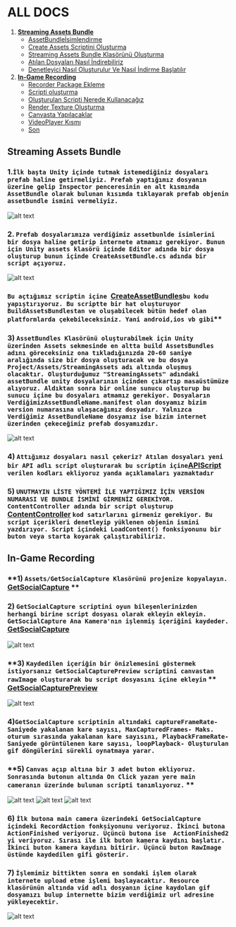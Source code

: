 # ALL DOCS

1.  **[Streaming Assets Bundle](https://github.com/berkcancabuk/Docs#streaming-assets-bundle)**
    - [AssetBundleİsimlendirme](https://github.com/berkcancabuk/Docs#1i%CC%87lk-ba%C5%9Fta-unity-i%C3%A7inde-tutmak-istemedi%C4%9Finiz-dosyalar%C4%B1-prefab-haline-getirmeliyiz-prefab-yapt%C4%B1%C4%9F%C4%B1m%C4%B1z-dosyan%C4%B1n-%C3%BCzerine-gelip-inspector-penceresinin-en-alt-k%C4%B1sm%C4%B1nda-assetbundle-olarak-bulunan-k%C4%B1s%C4%B1mda-t%C4%B1klayarak-prefab-objenin-assetbundle-ismini-vermeliyiz)
    - [Create Assets Scriptini Oluşturma](https://github.com/berkcancabuk/Docs#2-prefab-dosyalar%C4%B1m%C4%B1za-verdi%C4%9Fimiz-assetbunlde-isimlerini-bir-dosya-haline-getirip-internete-atmam%C4%B1z-gerekiyor-bunun-i%C3%A7in-unity-assets-klas%C3%B6r%C3%BC-i%C3%A7inde-editor-ad%C4%B1nda-bir-dosya-olu%C5%9Fturup-bunun-i%C3%A7inde-createassetbundlecs-ad%C4%B1nda-bir-script-a%C3%A7%C4%B1yoruz)
    - [Streaming Assets Bundle Klasörünü Oluşturma](https://github.com/berkcancabuk/Docs#3-assetbundles-klas%C3%B6r%C3%BCn%C3%BC-olu%C5%9Fturabilmek-i%C3%A7in-unity-%C3%BCzerinden-assets-sekmesinde-en-altta-build-assetsbundles-ad%C4%B1n%C4%B1-g%C3%B6receksiniz-ona-t%C4%B1klad%C4%B1%C4%9F%C4%B1n%C4%B1zda-20-60-saniye-aral%C4%B1%C4%9F%C4%B1nda-size-bir-dosya-olu%C5%9Fturacak-ve-bu-dosya-projectassetsstreamingassets-ad%C4%B1-alt%C4%B1nda-olu%C5%9Fmu%C5%9F-olacakt%C4%B1r-olu%C5%9Fturdu%C4%9Fumuz-streamingassets-ad%C4%B1ndaki-assetbundle-unity-dosyalar%C4%B1n%C4%B1n-i%C3%A7inden-%C3%A7%C4%B1kart%C4%B1p-masa%C3%BCst%C3%BCm%C3%BCze-al%C4%B1yoruz-ald%C4%B1ktan-sonra-bir-online-sunucu-olu%C5%9Fturup-bu-sunucu-i%C3%A7ine-bu-dosyalar%C4%B1-atmam%C4%B1z-gerekiyor-dosyalar%C4%B1n-verdi%C4%9Fimizassetbundlenamemanifest-olan-dosyam%C4%B1z-bizim-version-numaras%C4%B1na-ula%C5%9Faca%C4%9F%C4%B1m%C4%B1z-dosyad%C4%B1r-yaln%C4%B1zca-verdi%C4%9Fimiz-assetbundlename-dosyam%C4%B1z-ise-bizim-internet-%C3%BCzerinden-%C3%A7ekece%C4%9Fimiz-prefab-dosyam%C4%B1zd%C4%B1r-)
    - [Atılan Dosyaları Nasıl İndirebiliriz](https://github.com/berkcancabuk/Docs#4-att%C4%B1%C4%9F%C4%B1m%C4%B1z-dosyalar%C4%B1-nas%C4%B1l-%C3%A7ekeriz-at%C4%B1lan-dosyalar%C4%B1-yeni-bir-api-adl%C4%B1-script-olu%C5%9Fturarak-bu-scriptin-i%C3%A7ineapiscript-verilen-kodlar%C4%B1-ekliyoruz-yanda-a%C3%A7%C4%B1klamalar%C4%B1-yazmaktad%C4%B1r)
    - [Denetleyici Nasıl Oluşturulur Ve Nasıl İndirme Başlatılır](https://github.com/berkcancabuk/Docs#5-unutmayin-li%CC%87ste-y%C3%B6ntemi%CC%87-i%CC%87le-yapti%C4%9Fimiz-i%CC%87%C3%A7i%CC%87n-versi%CC%87on-numarasi-ve-bundle-i%CC%87smi%CC%87ni%CC%87-gi%CC%87rmeni%CC%87z-gereki%CC%87yor-contentcontroller-ad%C4%B1nda-bir-script-olu%C5%9Fturup-contentcontroller-kod-sat%C4%B1rlar%C4%B1n%C4%B1-girmeniz-gerekiyor-bu-script-i%C3%A7erikleri-denetleyip-y%C3%BCklenen-objenin-ismini-yazd%C4%B1r%C4%B1yor-script-i%C3%A7indeki-loadcontent-fonksiyonunu-bir-buton-veya-starta-koyarak-%C3%A7al%C4%B1%C5%9Ft%C4%B1rabiliriz)
2. **[In-Game Recording](https://github.com/berkcancabuk/Docs/blob/main/README.md#in-game-recording)**
    - [Recorder Package Ekleme](https://github.com/berkcancabuk/Docs#1-i%CC%87lk-ba%C5%9Fta-unity-de-window-sekmesinin-alt%C4%B1nda-package-manager-e-girip-recorder-paketini-indirip-import-ediyoruz-) 
    - [Scripti oluşturma](https://github.com/berkcancabuk/Docs#2-bir-adet-script-olu%C5%9Fturup-scriptin-i%C3%A7ine-ingamerecord-kodun-i%C3%A7inde-nerenin-ne-i%C5%9Fe-yarad%C4%B1%C4%9F%C4%B1-hakk%C4%B1nda-bilgiler-mevcut)
    - [Oluşturulan Scripti Nerede Kullanacağız](https://github.com/berkcancabuk/Docs#3-bu-scripti-main-camera-n%C4%B1n-alt%C4%B1na-at%C4%B1yoruz-ard%C4%B1ndan-main-camera-alt%C4%B1na-component-olarak-video-player-ekliyoruz-ve-scripti-att%C4%B1%C4%9F%C4%B1m%C4%B1z-yerde-video-playeri-tan%C4%B1mlamak-i%C3%A7in-main-cameray%C4%B1-hierarchy-den-s%C3%BCr%C3%BCkl%C3%BCyoruz-)
    - [Render Texture Oluşturma](https://github.com/berkcancabuk/Docs#4projectin-alt%C4%B1na-sa%C4%9F-t%C4%B1klay%C4%B1p-render-texture-yi-se%C3%A7iyoruz-se%C3%A7tikten-sonra-size-olarak-1920-1080-veriyoruz)
    - [Canvasta Yapılacaklar](https://github.com/berkcancabuk/Docs#5-canvas-a%C3%A7%C4%B1p-alt%C4%B1na-bir-buton-bir-rawimage-ekliyoruz-sonras%C4%B1nda-butonun-alt%C4%B1nda-on-click-yazan-yere-main-cameran%C4%B1n-%C3%BCzerinde-bulunan-scripti-tan%C4%B1ml%C4%B1yoruz-rawimage-de-ise-yeni-olu%C5%9Fturdu%C4%9Fumuz-render-texture-yi-tan%C4%B1ml%C4%B1yoruz-)
    - [VideoPlayer Kısmı](https://github.com/berkcancabuk/Docs#6-main-camera-%C3%BCzerine-gelerek-video-player-alt%C4%B1nda-render-mode-yi-render-texture-ye-al%C4%B1yoruz-ve-alt%C4%B1na-bizim-yeni-olu%C5%9Fturdu%C4%9Fumuz-render-textureyi-veriyoruz)
    - [Son](https://github.com/berkcancabuk/Docs#7-oyunu-ba%C5%9Flat%C4%B1p-buton-%C3%BCzerine-t%C4%B1klad%C4%B1%C4%9F%C4%B1m%C4%B1zda-hem-video-klibimizi-%C3%A7ekicektir-hemde-videoyu-belirledi%C4%9Fimiz-rawimage-k%C4%B1sm%C4%B1nda-oynatacakt%C4%B1r-rawimage-boyutunu-istedi%C4%9Finiz-%C5%9Fekilde-ayarlayabilirsiniz)
## Streaming Assets Bundle

### **1.`İlk başta Unity içinde tutmak istemediğiniz dosyaları prefab haline getirmeliyiz. Prefab yaptığımız dosyanın üzerine gelip Inspector penceresinin en alt kısmında AssetBundle olarak bulunan kısımda tıklayarak prefab objenin assetbundle ismini vermeliyiz.`**

![alt text](https://github.com/berkcancabuk/AssetsBundleStreaming/blob/main/Assetbundlename.png)

### **2. `Prefab dosyalarımıza verdiğimiz assetbunlde isimlerini bir dosya haline getirip internete atmamız gerekiyor. Bunun için Unity assets klasörü içinde Editor adında bir dosya oluşturup bunun içinde CreateAssetBundle.cs adında bir script açıyoruz.`**

![alt text](https://github.com/berkcancabuk/AssetsBundleStreaming/blob/main/EditorCreateAssetBundle.png)

### `Bu açtığımız scriptin içine `[CreateAssetBundles](https://github.com/berkcancabuk/AssetsBundleStreaming/blob/main/CreateAssetBundles.cs)`bu kodu yapıştırıyoruz. Bu scriptte bir hat oluşturuyor BuildAssetsBundlestan ve oluşabilecek bütün hedef olan platformlarda çekebileceksiniz. Yani android,ios vb gibi`**

### **3) `AssetBundles Klasörünü oluşturabilmek için Unity üzerinden Assets sekmesinde en altta build AssetsBundles adını göreceksiniz ona tıkladığınızda 20-60 saniye aralığında size bir dosya oluşturacak ve bu dosya Project/Assets/StreamingAssets adı altında oluşmuş olacaktır. Oluşturduğumuz "StreamingAssets" adındaki assetBundle unity dosyalarının içinden çıkartıp masaüstümüze alıyoruz. Aldıktan sonra bir online sunucu oluşturup bu sunucu içine bu dosyaları atmamız gerekiyor. Dosyaların VerdiğimizAssetBundleName.manifest olan dosyamız bizim version numarasına ulaşacağımız dosyadır. Yalnızca Verdiğimiz AssetBundleName dosyamız ise bizim internet üzerinden çekeceğimiz prefab dosyamızdır. `**

![alt text](https://github.com/berkcancabuk/AssetsBundleStreaming/blob/main/AssetSekmesi.png)



### **4) `Attığımız dosyaları nasıl çekeriz? Atılan dosyaları yeni bir API adlı script oluşturarak bu scriptin içine`[APIScript](https://github.com/berkcancabuk/AssetsBundleStreaming/blob/main/API.cs) `verilen kodları ekliyoruz yanda açıklamaları yazmaktadır`**

### **5) `UNUTMAYIN LİSTE YÖNTEMİ İLE YAPTIĞIMIZ İÇİN VERSİON NUMARASI VE BUNDLE İSMİNİ GİRMENİZ GEREKİYOR. ContentController adında bir script oluşturup` [ContentController](https://github.com/berkcancabuk/AssetsBundleStreaming/blob/main/ContentController.cs) `kod satırlarını girmeniz gerekiyor. Bu script içerikleri denetleyip yüklenen objenin ismini yazdırıyor. Script içindeki LoadContent() fonksiyonunu bir buton veya starta koyarak çalıştırabiliriz.`**

## In-Game Recording

### **1) `Assets/GetSocialCapture Klasörünü projenize kopyalayın.` [GetSocialCapture](https://github.com/berkcancabuk/In-Game-Recording-Gif/tree/main/Assets/GetSocialCapture) **

### **2) `GetSocialCapture scriptini oyun bileşenlerinizden herhangi birine script dosyası olarak ekleyin ekleyin. GetSocialCapture Ana Kamera'nın işlenmiş içeriğini kaydeder.`** [GetSocialCapture](https://github.com/berkcancabuk/In-Game-Recording-Gif/blob/main/Assets/GetSocialCapture/Scripts/GetSocialCapture.cs)
![alt text](https://github.com/berkcancabuk/In-Game-Recording-Gif/blob/main/5.png)
### **3) `Kaydedilen içeriğin bir önizlemesini göstermek istiyorsanız GetSocialCapturePreview scriptini canvastan rawImage oluşturarak bu script dosyasını içine ekleyin` ** [GetSocialCapturePreview](https://github.com/berkcancabuk/In-Game-Recording-Gif/blob/main/Assets/GetSocialCapture/Scripts/GetSocialCapturePreview.cs)
![alt text](https://github.com/berkcancabuk/In-Game-Recording-Gif/blob/main/1.png)

### **4)`GetSocialCapture scriptinin altındaki captureFrameRate- Saniyede yakalanan kare sayısı, MaxCapturedFrames- Maks. oturum sırasında yakalanan kare sayısını, PlaybackFrameRate- Saniyede görüntülenen kare sayısı, loopPlayback- Oluşturulan gif döngülerini sürekli oynatmaya yarar.`**

### **5) `Canvas açıp altına bir 3 adet buton ekliyoruz. Sonrasında butonun altında On Click yazan yere main cameranın üzerinde bulunan scripti tanımlıyoruz.` **
![alt text](https://github.com/berkcancabuk/In-Game-Recording-Gif/blob/main/3.png)
![alt text](https://github.com/berkcancabuk/In-Game-Recording-Gif/blob/main/4.png)
![alt text](https://github.com/berkcancabuk/In-Game-Recording-Gif/blob/main/2.png)
### **6) `İlk butona main camera üzerindeki GetSocialCapture içindeki RecordAction fonksiyonunu veriyoruz. İkinci butona ActionFinished veriyoruz. Üçüncü butona ise  ActionFinished2 yi veriyoruz. Sırası ile ilk buton kamera kaydını başlatır. İkinci buton kamera kaydını bitirir. Üçüncü buton RawImage üstünde kaydedilen gifi gösterir.`**

### **7) `İşlemimiz bittikten sonra en sondaki işlem olarak internete upload etme işlemi başlayacaktır. Resource klasörünün altında vid adlı dosyanın içine kaydolan gif dosyamızı bulup internette bizim verdiğimiz url adresine yükleyecektir.`**
![alt text](https://github.com/berkcancabuk/In-Game-Recording-Gif/blob/main/6.png)
